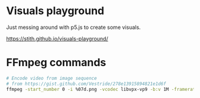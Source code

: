 # Visuals playground

Just messing around with p5.js to create some visuals.

https://stith.github.io/visuals-playground/

# FFmpeg commands

```bash
# Encode video from image sequence
# from https://gist.github.com/Vestride/278e13915894821e1d6f
ffmpeg -start_number 0 -i %07d.png -vcodec libvpx-vp9 -b:v 1M -framerate 60 -pattern_type sequence test.webm
```